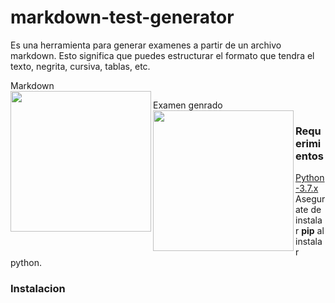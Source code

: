 # markdown-test-generator
Es una herramienta para generar examenes a partir de un archivo markdown. Esto significa
que puedes estructurar el formato que tendra el texto, negrita, cursiva, tablas, etc.

Markdown<br>
<img src="https://github.com/wlisesrivas/markdown-test-generator/tree/develop/app/static/sample-md.png"  align="left" width="225">

Examen genrado<br>
<img src="https://github.com/wlisesrivas/markdown-test-generator/tree/develop/app/static/sample-animation.gif"  align="left" width="225">

### Requerimientos
[Python-3.7.x](https://www.python.org/downloads/release/python-374/)
Asegurate de instalar **pip** al instalar python.

### Instalacion
